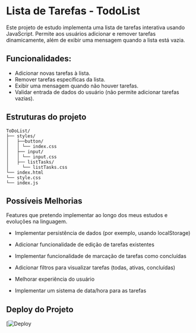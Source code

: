 
# Lista de Tarefas - TodoList

Este projeto de estudo implementa uma lista de tarefas interativa usando JavaScript. Permite aos usuários adicionar e remover tarefas dinamicamente, além de exibir uma mensagem quando a lista está vazia.


## Funcionalidades:
- Adicionar novas tarefas à lista.
- Remover tarefas específicas da lista.
- Exibir uma mensagem quando não houver tarefas.
- Validar entrada de dados do usuário (não permite adicionar tarefas vazias).

## Estruturas do projeto

```http
ToDoList/
├── styles/
│   ├──button/
│   │ └── index.css
│   ├── input/
│   │ └── input.css
│   ├── listTasks/
│     └── listTasks.css
└── index.html
└── style.css
└── index.js
```
## Possíveis Melhorias

Features que pretendo implementar ao longo dos meus estudos e evoluções na linguagem.

- Implementar persistência de dados (por exemplo, usando localStorage)

- Adicionar funcionalidade de edição de tarefas existentes

- Implementar funcionalidade de marcação de tarefas como concluídas

- Adicionar filtros para visualizar tarefas (todas, ativas, concluídas)

- Melhorar experiência do usuário

- Implementar um sistema de data/hora para as tarefas

## Deploy do Projeto

[![Deploy](https://victorbterra.github.io/listadetarefas/)
